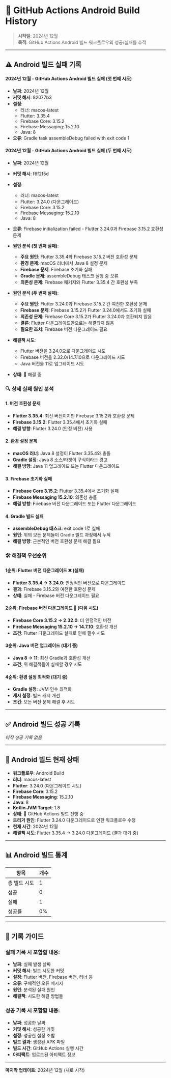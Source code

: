 # 🤖 GitHub Actions Android Build History

> **시작일**: 2024년 12월  
> **목적**: GitHub Actions Android 빌드 워크플로우의 성공/실패를 추적

---

## ⚠️ **Android 빌드 실패 기록**

#### 2024년 12월 - GitHub Actions Android 빌드 실패 (첫 번째 시도)
- **날짜**: 2024년 12월
- **커밋 해시**: 82077b3
- **설정**: 
  - 러너: macos-latest
  - Flutter: 3.35.4
  - Firebase Core: 3.15.2
  - Firebase Messaging: 15.2.10
  - Java: 8
- **오류**: Gradle task assembleDebug failed with exit code 1

#### 2024년 12월 - GitHub Actions Android 빌드 실패 (두 번째 시도)
- **날짜**: 2024년 12월
- **커밋 해시**: f6f2f5d
- **설정**: 
  - 러너: macos-latest
  - Flutter: 3.24.0 (다운그레이드)
  - Firebase Core: 3.15.2
  - Firebase Messaging: 15.2.10
  - Java: 8
- **오류**: Firebase initialization failed - Flutter 3.24.0과 Firebase 3.15.2 호환성 문제
- **원인 분석 (첫 번째 실패)**: 
  - **주요 원인**: Flutter 3.35.4와 Firebase 3.15.2 버전 호환성 문제
  - **환경 문제**: macOS 러너에서 Java 8 설정 문제
  - **Firebase 문제**: Firebase 초기화 실패
  - **Gradle 문제**: assembleDebug 태스크 실행 중 오류
  - **의존성 문제**: Firebase 패키지와 Flutter 3.35.4 간 호환성 부족

- **원인 분석 (두 번째 실패)**: 
  - **주요 원인**: Flutter 3.24.0과 Firebase 3.15.2 간 여전한 호환성 문제
  - **Firebase 문제**: Firebase 3.15.2가 Flutter 3.24.0에서도 초기화 실패
  - **의존성 문제**: Firebase Core 3.15.2가 Flutter 3.24.0과 호환되지 않음
  - **결론**: Flutter 다운그레이드만으로는 해결되지 않음
  - **필요한 조치**: Firebase 버전 다운그레이드 필요
- **해결책 시도**:
  - Flutter 버전을 3.24.0으로 다운그레이드 시도
  - Firebase 버전을 2.32.0/14.7.10으로 다운그레이드 시도
  - Java 버전을 11로 업그레이드 시도
- **상태**: 🔄 해결 중

### 🔍 **상세 실패 원인 분석**

#### **1. 버전 호환성 문제**
- **Flutter 3.35.4**: 최신 버전이지만 Firebase 3.15.2와 호환성 문제
- **Firebase 3.15.2**: Flutter 3.35.4에서 초기화 실패
- **해결 방향**: Flutter 3.24.0 (안정 버전) 사용

#### **2. 환경 설정 문제**
- **macOS 러너**: Java 8 설정이 Flutter 3.35.4와 충돌
- **Gradle 설정**: Java 8 소스/타겟이 구식이라는 경고
- **해결 방향**: Java 11 업그레이드 또는 Flutter 다운그레이드

#### **3. Firebase 초기화 실패**
- **Firebase Core 3.15.2**: Flutter 3.35.4에서 초기화 실패
- **Firebase Messaging 15.2.10**: 의존성 충돌
- **해결 방향**: Firebase 버전 다운그레이드 또는 Flutter 다운그레이드

#### **4. Gradle 빌드 실패**
- **assembleDebug 태스크**: exit code 1로 실패
- **원인**: 위의 모든 문제들이 Gradle 빌드 과정에서 누적
- **해결 방향**: 근본적인 버전 호환성 문제 해결 필요

### 🛠️ **해결책 우선순위**

#### **1순위: Flutter 버전 다운그레이드** ❌ (실패)
- **Flutter 3.35.4 → 3.24.0**: 안정적인 버전으로 다운그레이드
- **결과**: Firebase 3.15.2와 여전한 호환성 문제
- **상태**: 실패 - Firebase 버전 다운그레이드 필요

#### **2순위: Firebase 버전 다운그레이드** 🔄 (다음 시도)
- **Firebase Core 3.15.2 → 2.32.0**: 더 안정적인 버전
- **Firebase Messaging 15.2.10 → 14.7.10**: 호환성 개선
- **조건**: Flutter 다운그레이드 실패로 인해 필수 시도

#### **3순위: Java 버전 업그레이드** (대기 중)
- **Java 8 → 11**: 최신 Gradle과 호환성 개선
- **조건**: 위 해결책들이 실패할 경우 시도

#### **4순위: 환경 설정 최적화** (대기 중)
- **Gradle 설정**: JVM 인수 최적화
- **캐시 설정**: 빌드 캐시 개선
- **조건**: 모든 버전 문제 해결 후 시도

---

## ✅ **Android 빌드 성공 기록**

*아직 성공 기록 없음*

---

## 🔄 **Android 빌드 현재 상태**

- **워크플로우**: Android Build
- **러너**: macos-latest
- **Flutter**: 3.24.0 (다운그레이드 시도)
- **Firebase Core**: 3.15.2
- **Firebase Messaging**: 15.2.10
- **Java**: 8
- **Kotlin JVM Target**: 1.8
- **상태**: 🔄 GitHub Actions 빌드 진행 중
- **트리거 원인**: Flutter 3.24.0 다운그레이드로 인한 워크플로우 수정
- **현재 시간**: 2024년 12월
- **해결책 시도**: Flutter 3.35.4 → 3.24.0 다운그레이드 (결과 대기 중)

---

## 📊 **Android 빌드 통계**

| 항목 | 개수 |
|------|------|
| 총 빌드 시도 | 1 |
| 성공 | 0 |
| 실패 | 1 |
| 성공률 | 0% |

---

## 📝 **기록 가이드**

### 실패 기록 시 포함할 내용:
- **날짜**: 실패 발생 날짜
- **커밋 해시**: 빌드 시도한 커밋
- **설정**: Flutter 버전, Firebase 버전, 러너 등
- **오류**: 구체적인 오류 메시지
- **원인**: 분석된 실패 원인
- **해결책**: 시도한 해결 방법들

### 성공 기록 시 포함할 내용:
- **날짜**: 성공한 날짜
- **커밋 해시**: 성공한 커밋
- **설정**: 성공한 설정 조합
- **빌드 결과**: 생성된 APK 파일
- **빌드 시간**: GitHub Actions 실행 시간
- **아티팩트**: 업로드된 아티팩트 정보

---

**마지막 업데이트**: 2024년 12월 (새로 시작)
